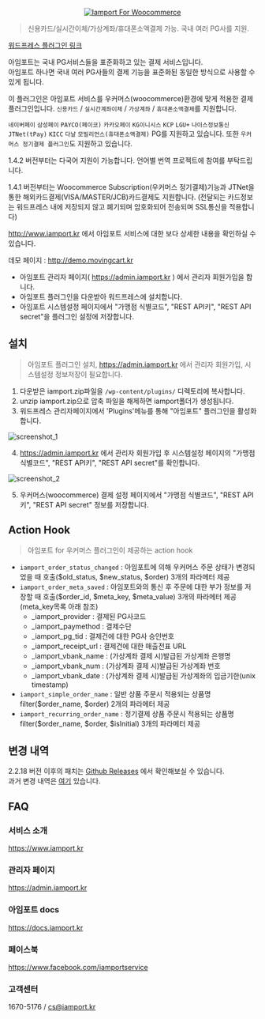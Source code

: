 <p align="center"><a href="https://www.iamport.kr"><img src="https://ps.w.org/iamport-for-woocommerce/assets/banner-772x250.png" alt="Iamport For Woocommerce"></a></p>

> 신용카드/실시간이체/가상계좌/휴대폰소액결제 가능. 국내 여러 PG사를 지원.

[워드프레스 플러그인 링크](https://wordpress.org/plugins/iamport-for-woocommerce/) 

아임포트는 국내 PG서비스들을 표준화하고 있는 결제 서비스입니다.<br>
아임포트 하나면 국내 여러 PG사들의 결제 기능을 표준화된 동일한 방식으로 사용할 수 있게 됩니다.


이 플러그인은 아임포트 서비스를 우커머스(woocommerce)환경에 맞게 적용한 결제 플러그인입니다.
`신용카드` / `실시간계좌이체` / `가상계좌` / `휴대폰소액결제`를 지원합니다.

`네이버페이` `삼성페이` `PAYCO(페이코)` `카카오페이` `KG이니시스` `KCP` `LGU+` `나이스정보통신` `JTNet(tPay)` `KICC` `다날` `모빌리언스(휴대폰소액결제)` PG를 지원하고 있습니다.
또한 `우커머스 정기결제 플러그인`도 지원하고 있습니다.

1.4.2 버전부터는 다국어 지원이 가능합니다. 언어별 번역 프로젝트에 참여를 부탁드립니다.

1.4.1 버전부터는 Woocommerce Subscription(우커머스 정기결제)기능과 JTNet을 통한 해외카드결제(VISA/MASTER/JCB)카드결제도 지원합니다. (전달되는 카드정보는 워드프레스 내에 저장되지 않고 폐기되며 암호화되어 전송되며 SSL통신을 적용합니다)

http://www.iamport.kr 에서 아임포트 서비스에 대한 보다 상세한 내용을 확인하실 수 있습니다.

데모 페이지 : http://demo.movingcart.kr <br>

* 아임포트 관리자 페이지( https://admin.iamport.kr ) 에서 관리자 회원가입을 합니다.
* 아임포트 플러그인을 다운받아 워드프레스에 설치합니다.
* 아임포트 시스템설정 페이지에서 "가맹점 식별코드", "REST API키", "REST API secret"을 플러그인 설정에 저장합니다.


## 설치
> 아임포트 플러그인 설치, https://admin.iamport.kr 에서 관리자 회원가입, 시스템설정 정보저장이 필요합니다.

1. 다운받은 iamport.zip파일을 `/wp-content/plugins/` 디렉토리에 복사합니다.
2. unzip iamport.zip으로 압축 파일을 해제하면 iamport폴더가 생성됩니다.
3. 워드프레스 관리자페이지에서 'Plugins'메뉴를 통해 "아임포트" 플러그인을 활성화합니다.

![screenshot_1](https://github.com/iamport/wordpress-iamport-for-woocommerce/blob/main/assets/screenshot-1.png)

4. https://admin.iamport.kr 에서 관리자 회원가입 후 시스템설정 페이지의 "가맹점 식별코드", "REST API키", "REST API secret"를 확인합니다.
   
![screenshot_2](https://github.com/iamport/wordpress-iamport-for-woocommerce/blob/main/assets/screenshot-2.png)

5. 우커머스(woocommerce) 결제 설정 페이지에서 "가맹점 식별코드", "REST API키", "REST API secret" 정보를 저장합니다.


## Action Hook

> 아임포트 for 우커머스 플러그인이 제공하는 action hook
*   `iamport_order_status_changed` : 아임포트에 의해 우커머스 주문 상태가 변경되었을 때 호출($old\_status, $new\_status, $order) 3개의 파라메터 제공
*   `iamport_order_meta_saved` : 아임포트와의 통신 후 주문에 대한 부가 정보를 저장할 때 호출($order\_id, $meta\_key, $meta\_value) 3개의 파라메터 제공 (meta\_key목록 아래 참조)
    *   \_iamport\_provider : 결제된 PG사코드
    *   \_iamport\_paymethod : 결제수단
    *   \_iamport\_pg\_tid : 결제건에 대한 PG사 승인번호
    *   \_iamport\_receipt\_url : 결제건에 대한 매출전표 URL
    *   \_iamport\_vbank_name : (가상계좌 결제 시)발급된 가상계좌 은행명
    *   \_iamport\_vbank_num : (가상계좌 결제 시)발급된 가상계좌 번호
    *   \_iamport\_vbank_date : (가상계좌 결제 시)발급된 가상계좌의 입금기한(unix timestamp)
*   `iamport_simple_order_name` : 일반 상품 주문시 적용되는 상품명 filter($order\_name, $order) 2개의 파라메터 제공
*   `iamport_recurring_order_name` : 정기결제 상품 주문시 적용되는 상품명 filter($order\_name, $order, $isInitial) 3개의 파라메터 제공

## 변경 내역
2.2.18 버전 이후의 패치는 [Github Releases](https://github.com/iamport/wordpress-iamport-for-woocommerce/releases) 에서 확인해보실 수 있습니다.<br>
과거 변경 내역은 [여기](https://github.com/iamport/wordpress-iamport-for-woocommerce/blob/master/manuals/VERSION.md) 있습니다.

## FAQ
### 서비스 소개
https://www.iamport.kr
### 관리자 페이지
https://admin.iamport.kr
### 아임포트 docs
https://docs.iamport.kr
### 페이스북
https://www.facebook.com/iamportservice
### 고객센터
1670-5176 / cs@iamport.kr
